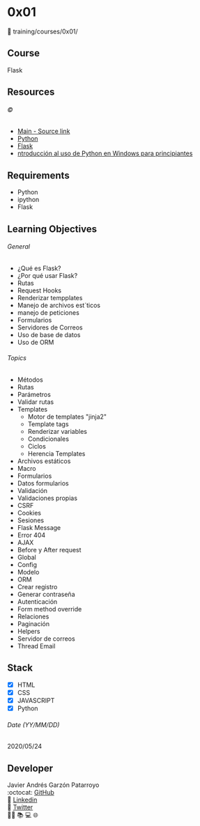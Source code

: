 # 0x01
:open_file_folder: training/courses/0x01/

## Course
Flask

## Resources
###### :copyright:
* [Main - Source link](https://www.youtube.com/playlist?list=PLagErt3C7iltAydvN6SgCVKsOH4xQQKsk)
* [Python](https://www.python.org/)
* [Flask](https://flask.palletsprojects.com)
* [ntroducción al uso de Python en Windows para principiantes](https://docs.microsoft.com/es-es/windows/python/beginners)

## Requirements
* Python
* ipython
* Flask

## Learning Objectives
###### General
* ¿Qué es Flask?
* ¿Por qué usar Flask?
* Rutas
* Request Hooks
* Renderizar tempplates
* Manejo de archivos est´ticos
* manejo de peticiones
* Formularios
* Servidores de Correos
* Uso de base de datos
* Uso de ORM
###### Topics
* Métodos
* Rutas
* Parámetros
* Validar rutas
* Templates
  - Motor de templates "jinja2"
  - Template tags
  - Renderizar variables
  - Condicionales
  - Ciclos
  - Herencia Templates
* Archivos estáticos
* Macro
* Formularios
* Datos formularios
* Validación
* Validaciones propias
* CSRF
* Cookies
* Sesiones
* Flask Message
* Error 404
* AJAX
* Before y After request
* Global
* Config
* Modelo
* ORM
* Crear registro
* Generar contraseña
* Autenticación
* Form method override
* Relaciones
* Paginación
* Helpers
* Servidor de correos
* Thread Email

## Stack
* [x] HTML
* [x] CSS
* [x] JAVASCRIPT
* [x] Python

###### Date (YY/MM/DD)
2020/05/24

## Developer
Javier Andrés Garzón Patarroyo  
:octocat: [GitHub](https://github.com/javierandresgp/)  
:link: [Linkedin](https://www.linkedin.com/in/javierandresgp/)  
:link: [Twitter](https://twitter.com/javierandresgp0)  
:man_technologist: :books: :computer: :globe_with_meridians: